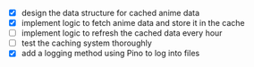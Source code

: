 - [x] design the data structure for cached anime data
- [x] implement logic to fetch anime data and store it in the cache
- [ ] implement logic to refresh the cached data every hour
- [ ] test the caching system thoroughly
- [x] add a logging method using Pino to log into files
